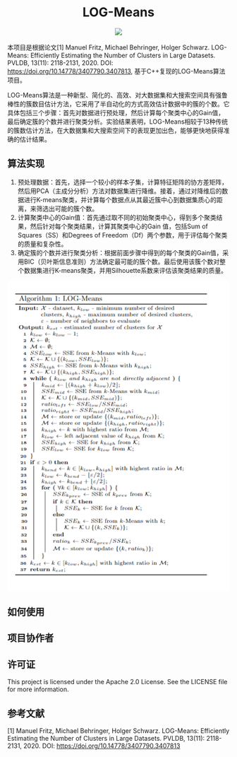 <h1 align="center">LOG-Means</h1>

<div align="center"><img src="https://img.shields.io/badge/version-0.1-orange"/></div>

本项目是根据论文[1] Manuel Fritz, Michael Behringer, Holger Schwarz. LOG-Means: Efficiently Estimating the Number of Clusters in Large Datasets. PVLDB, 13(11): 2118-2131, 2020. DOI: https://doi.org/10.14778/3407790.3407813, 基于C++复现的LOG-Means算法项目。

LOG-Means算法是一种新型、简化的、高效、对大数据集和大搜索空间具有强鲁棒性的簇数目估计方法，它采用了半自动化的方式高效估计数据中的簇的个数。它具体包括三个步骤：首先对数据进行预处理，然后计算每个聚类中心的Gain值，最后确定簇的个数并进行聚类分析。实验结果表明，LOG-Means相较于13种传统的簇数估计方法，在大数据集和大搜索空间下的表现更加出色，能够更快地获得准确的估计结果。

## 算法实现

1. 预处理数据：首先，选择一个较小的样本子集，计算特征矩阵的协方差矩阵，然后用PCA（主成分分析）方法对数据集进行降维。接着，通过对降维后的数据进行K-means聚类，并计算每个数据点从其最近簇中心到数据集质心的距离，来筛选出可能的簇个数。
2. 计算聚类中心的Gain值：首先通过取不同的初始聚类中心，得到多个聚类结果，然后针对每个聚类结果，计算其聚类中心的Gain 值，包括Sum of Squares（SS）和Degrees of Freedom（Df）两个参数，用于评估每个聚类的质量和复杂性。
3. 确定簇的个数并进行聚类分析：根据前面步骤中得到的每个聚类的Gain值，采用BIC（贝叶斯信息准则）方法确定最可能的簇个数。最后使用该簇个数对整个数据集进行K-means聚类，并用Silhouette系数来评估该聚类结果的质量。

<div align="center">
  <img src="image/algorithm.png">
</div>

## 如何使用

## 项目协作者

## 许可证
This project is licensed under the Apache 2.0 License. See the LICENSE file for more information.

## 参考文献
[1] Manuel Fritz, Michael Behringer, Holger Schwarz. LOG-Means: Efficiently Estimating the Number of Clusters in Large Datasets. PVLDB, 13(11): 2118-2131, 2020. DOI: https://doi.org/10.14778/3407790.3407813
